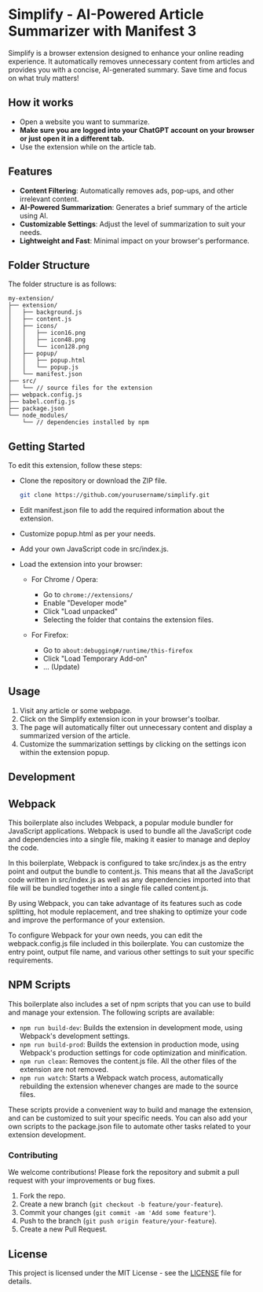 # Simplify - AI-Powered Article Summarizer with Manifest 3

Simplify is a browser extension designed to enhance your online reading experience. It automatically removes unnecessary content from articles and provides you with a concise, AI-generated summary. Save time and focus on what truly matters!

## How it works

- Open a website you want to summarize.
- **Make sure you are logged into your ChatGPT account on your browser or just open it in a different tab.**
- Use the extension while on the article tab.

## Features

- **Content Filtering**: Automatically removes ads, pop-ups, and other irrelevant content.
- **AI-Powered Summarization**: Generates a brief summary of the article using AI.
- **Customizable Settings**: Adjust the level of summarization to suit your needs.
- **Lightweight and Fast**: Minimal impact on your browser's performance.

## Folder Structure

The folder structure is as follows:

```
my-extension/
├── extension/
│   ├── background.js
│   ├── content.js
│   ├── icons/
│   │   ├── icon16.png
│   │   ├── icon48.png
│   │   └── icon128.png
│   ├── popup/
│   │   ├── popup.html
│   │   └── popup.js
│   └── manifest.json
├── src/
│   └── // source files for the extension
├── webpack.config.js
├── babel.config.js
├── package.json
└── node_modules/
    └── // dependencies installed by npm

```

## Getting Started

To edit this extension, follow these steps:

- Clone the repository or download the ZIP file.

  ```bash
  git clone https://github.com/yourusername/simplify.git
  ```

- Edit manifest.json file to add the required information about the extension.
- Customize popup.html as per your needs.
- Add your own JavaScript code in src/index.js.
- Load the extension into your browser:

  - For Chrome / Opera:

    - Go to `chrome://extensions/`
    - Enable "Developer mode"
    - Click "Load unpacked"
    - Selecting the folder that contains the extension files.

  - For Firefox:
    - Go to `about:debugging#/runtime/this-firefox`
    - Click "Load Temporary Add-on"
    - ... (Update)

## Usage

1. Visit any article or some webpage.
2. Click on the Simplify extension icon in your browser's toolbar.
3. The page will automatically filter out unnecessary content and display a summarized version of the article.
4. Customize the summarization settings by clicking on the settings icon within the extension popup.

## Development

## Webpack

This boilerplate also includes Webpack, a popular module bundler for JavaScript applications. Webpack is used to bundle all the JavaScript code and dependencies into a single file, making it easier to manage and deploy the code.

In this boilerplate, Webpack is configured to take src/index.js as the entry point and output the bundle to content.js. This means that all the JavaScript code written in src/index.js as well as any dependencies imported into that file will be bundled together into a single file called content.js.

By using Webpack, you can take advantage of its features such as code splitting, hot module replacement, and tree shaking to optimize your code and improve the performance of your extension.

To configure Webpack for your own needs, you can edit the webpack.config.js file included in this boilerplate. You can customize the entry point, output file name, and various other settings to suit your specific requirements.

## NPM Scripts

This boilerplate also includes a set of npm scripts that you can use to build and manage your extension. The following scripts are available:

- `npm run build-dev`: Builds the extension in development mode, using Webpack's development settings.
- `npm run build-prod`: Builds the extension in production mode, using Webpack's production settings for code optimization and minification.
- `npm run clean`: Removes the content.js file. All the other files of the extension are not removed.
- `npm run watch`: Starts a Webpack watch process, automatically rebuilding the extension whenever changes are made to the source files.

These scripts provide a convenient way to build and manage the extension, and can be customized to suit your specific needs. You can also add your own scripts to the package.json file to automate other tasks related to your extension development.

### Contributing

We welcome contributions! Please fork the repository and submit a pull request with your improvements or bug fixes.

1. Fork the repo.
2. Create a new branch (`git checkout -b feature/your-feature`).
3. Commit your changes (`git commit -am 'Add some feature'`).
4. Push to the branch (`git push origin feature/your-feature`).
5. Create a new Pull Request.

## License

This project is licensed under the MIT License - see the [LICENSE](LICENSE) file for details.
